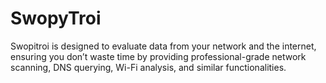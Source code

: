 # SwopyTroi
Swopitroi is designed to evaluate data from your network and the internet, ensuring you don’t waste time by providing professional-grade network scanning, DNS querying, Wi-Fi analysis, and similar functionalities.
